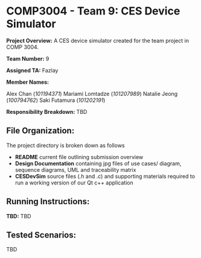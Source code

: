 # COMP3004 - Team 9: CES Device Simulator
**Project Overview:** A CES device simulator created for the team project in COMP 3004.

**Team Number:** 9

**Assigned TA:** Fazlay

**Member Names:** 

Alex Chan  (*101194371*)
Mariami Lomtadze (*101207989*)
Natalie Jeong (*100794762*)
Saki Futamura (*101202191*)

**Responsibility Breakdown:** TBD

## File Organization:

The project directory is broken down as follows

- **README** current file outlining submission overview
- **Design Documentation** containing jpg files of use cases/ diagram, sequence diagrams, UML and traceability matrix
- **CESDevSim** source files (.h and .c) and supporting materials required to run a working version of our Qt c++ application

## Running Instructions:

**TBD:**
TBD

## Tested Scenarios:

TBD
